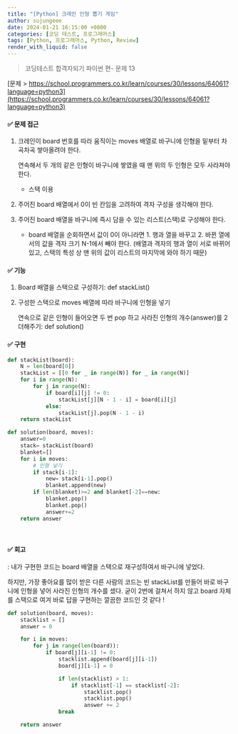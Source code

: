 ```yaml
---
title: "[Python] 크레인 인형 뽑기 게임"
author: sujungeee
date: 2024-01-21 16:15:00 +0800
categories: [코딩 테스트, 프로그래머스]
tags: [Python, 프로그래머스, Python, Review]
render_with_liquid: false
---
```




> 코딩테스트 합격자되기 파이썬 편- 문제 13

[문제 >  https://school.programmers.co.kr/learn/courses/30/lessons/64061?language=python3](https://school.programmers.co.kr/learn/courses/30/lessons/64061?language=python3)

 

#### ✅ 문제 접근

1. 크레인이 board 번호를 따라 움직이는 moves 배열로 바구니에 인형을 밑부터 차곡차곡 쌓아올려야 한다. 

   연속해서 두 개의 같은 인형이 바구니에 쌓였을 때 맨 위의 두 인형은 모두 사라져야 한다.

   - 스택 이용



2. 주어진 board 배열에서 0이 빈 칸임을 고려하여 격자 구성을 생각해야 한다.



3. 주어진 board 배열을 바구니에 즉시 담을 수 있는 리스트(스택)로 구성해야 한다.
   - board 배열을 순회하면서 값이 0이 아니라면 1. 행과 열을 바꾸고 2. 바뀐 열에서의 값을 격자 크기 N-1에서 빼야 한다. (배열과 격자의 행과 열이 서로 바뀌어 있고, 스택의 특성 상 맨 위의 값이 리스트의 마지막에 와야 하기 때문)



#### ✅  기능

1. Board 배열을 스택으로 구성하기: def stackList()

2. 구성한 스택으로 moves 배열에 따라 바구니에 인형을 넣기

   연속으로 같은 인형이 들어오면 두 번 pop 하고 사라진 인형의 개수(answer)를 2 더해주기: def solution()

   

#### ✅  구현

```python
def stackList(board):
    N = len(board[0])
    stackList = [[0 for _ in range(N)] for _ in range(N)]
    for i in range(N):
        for j in range(N):
            if board[i][j] != 0:
                stackList[j][N - 1 - i] = board[i][j]
            else:
                stackList[j].pop(N - 1 - i)
    return stackList

def solution(board, moves):
    answer=0
    stack= stackList(board)
    blanket=[]
    for i in moves:
        # 인형 넣기
        if stack[i-1]:
            new= stack[i-1].pop()
            blanket.append(new)
        if len(blanket)>=2 and blanket[-2]==new:
            blanket.pop()
            blanket.pop()
            answer+=2
    return answer
```

​	

#### ✅  회고

: 내가 구현한 코드는 board 배열을 스택으로 재구성하여서 바구니에 넣었다. 

하지만, 가장 좋아요를 많이 받은 다른 사람의 코드는 빈 stackList를 만들어 바로 바구니에 인형을 넣어 사라진 인형의 개수를 셌다. 굳이 2번에 걸쳐서 하지 않고 board 자체를 스택으로 여겨 바로 답을 구현하는 깔끔한 코드인 것 같다 !

```python
def solution(board, moves):
    stacklist = []
    answer = 0

    for i in moves:
        for j in range(len(board)):
            if board[j][i-1] != 0:
                stacklist.append(board[j][i-1])
                board[j][i-1] = 0

                if len(stacklist) > 1:
                    if stacklist[-1] == stacklist[-2]:
                        stacklist.pop()
                        stacklist.pop()
                        answer += 2     
                break

    return answer
```

